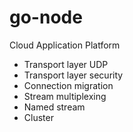 # go-node
Cloud Application Platform
* Transport layer UDP 
* Transport layer security
* Connection migration
* Stream multiplexing
* Named stream
* Cluster
